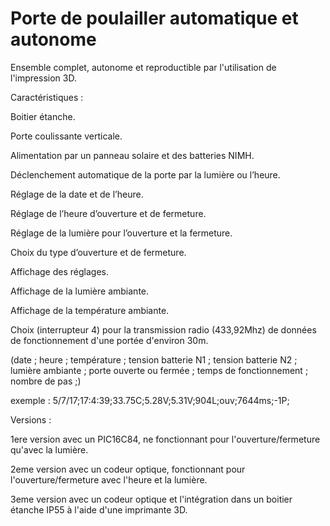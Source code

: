 # Porte de poulailler automatique et autonome

Ensemble complet, autonome et reproductible par l'utilisation de l'impression 3D.



Caractéristiques :

Boitier étanche.

Porte coulissante verticale.

Alimentation par un panneau solaire et des batteries NIMH.

Déclenchement automatique de la porte par la lumière ou l’heure.

Réglage de la date et de l’heure.

Réglage de l’heure d’ouverture et de fermeture.

Réglage de la lumière pour l’ouverture et la fermeture.

Choix du type d’ouverture et de fermeture.

Affichage des réglages.

Affichage de la lumière ambiante.

Affichage de la température ambiante.

Choix (interrupteur 4) pour la transmission radio (433,92Mhz) de données de fonctionnement d'une portée d'environ 30m.

(date ; heure ; température ; tension batterie N1 ; tension batterie N2 ; lumière ambiante ; porte ouverte ou fermée ; temps de fonctionnement ; nombre de pas ;)

exemple : 5/7/17;17:4:39;33.75C;5.28V;5.31V;904L;ouv;7644ms;-1P; 



Versions :

1ere version avec un PIC16C84, ne fonctionnant pour l'ouverture/fermeture qu'avec la lumière.

2eme version avec un codeur optique, fonctionnant pour l'ouverture/fermeture avec l'heure et la lumière.

3eme version avec un codeur optique et l'intégration dans un boitier étanche IP55 à l'aide d'une imprimante 3D.
